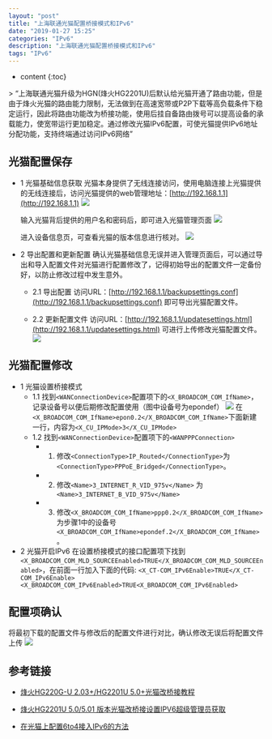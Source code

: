 ```yaml
---
layout: "post"
title: "上海联通光猫配置桥接模式和IPv6"
date: "2019-01-27 15:25"
categories: "IPv6"
description: "上海联通光猫配置桥接模式和IPv6"
tags: "IPv6"
---
```


* content
{:toc}

<div class="postImg" style="background-image:url(http://carforeasy.cn/2018-9ed086df.png)"></div>
> “上海联通光猫升级为HGN(烽火HG2201U)后默认给光猫开通了路由功能，但是由于烽火光猫的路由能力限制，无法做到在高速宽带或P2P下载等高负载条件下稳定运行，因此将路由功能改为桥接功能，使用后挂自备路由拨号可以提高设备的承载能力，使宽带运行更加稳定。通过修改光猫IPv6配置，可使光猫提供IPv6地址分配功能，支持终端通过访问IPv6网络”





## 光猫配置保存
+ 1 光猫基础信息获取
光猫本身提供了无线连接访问，使用电脑连接上光猫提供的无线连接后，访问光猫提供的web管理地址：[http://192.168.1.1](http://192.168.1.1)
  ![](http://carforeasy.cn/2019-063fa72f.png)

  输入光猫背后提供的用户名和密码后，即可进入光猫管理页面
  ![](http://carforeasy.cn/2019-e36641ab.png)

  进入设备信息页，可查看光猫的版本信息进行核对。
  ![](http://carforeasy.cn/2019-2d302a76.png)

+ 2 导出配置和更新配置
  确认光猫基础信息无误并进入管理页面后，可以通过导出和导入配置文件对光猫进行配置修改了，记得初始导出的配置文件一定备份好，以防止修改过程中发生意外。
  * 2.1 导出配置
  访问URL：[http://192.168.1.1/backupsettings.conf](http://192.168.1.1/backupsettings.conf) 即可导出光猫配置文件。

  * 2.2 更新配置文件
  访问URL：[http://192.168.1.1/updatesettings.html](http://192.168.1.1/updatesettings.html)  可进行上传修改光猫配置文件。
  ![](http://carforeasy.cn/2019-248a7b42.png)

## 光猫配置修改
+ 1 光猫设置桥接模式
  - 1.1 找到`<WANConnectionDevice>`配置项下的`<X_BROADCOM_COM_IfName>`，记录设备号以便后期修改配置使用（图中设备号为epondef）
  ![](http://carforeasy.cn/2019-94108adf.png)
  在`<X_BROADCOM_COM_IfName>epon0.2</X_BROADCOM_COM_IfName>`下面新建一行，内容为`<X_CU_IPMode>3</X_CU_IPMode>`
  - 1.2  找到`<WANConnectionDevice>`配置项下的`<WANPPPConnection>`
    * 1) 修改`<ConnectionType>IP_Routed</ConnectionType>`为 `<ConnectionType>PPPoE_Bridged</ConnectionType>`。
    * 2) 修改`<Name>3_INTERNET_R_VID_975v</Name>`
  为 `<Name>3_INTERNET_B_VID_975v</Name>`
    * 3) 修改`<X_BROADCOM_COM_IfName>ppp0.2</X_BROADCOM_COM_IfName>`为步骤1中的设备号 `<X_BROADCOM_COM_IfName>epondef.2</X_BROADCOM_COM_IfName>`。
+ 2 光猫开启IPv6
在设置桥接模式的接口配置项下找到`<X_BROADCOM_COM_MLD_SOURCEEnabled>TRUE</X_BROADCOM_COM_MLD_SOURCEEnabled>`，在前面一行加入下面的代码:
      ```
      <X_CT-COM_IPv6Enable>TRUE</X_CT-COM_IPv6Enable>
      <X_BROADCOM_COM_IPv6Enabled>TRUE<X_BROADCOM_COM_IPv6Enabled>
      ```

## 配置项确认
  将最初下载的配置文件与修改后的配置文件进行对比，确认修改无误后将配置文件上传
  ![](http://carforeasy.cn/2019-b5550e42.png)
## 参考链接

* [烽火HG220G-U 2.03+/HG2201U 5.0+光猫改桥接教程](https://guanggai.org/thread-459-1-1.html)

* [烽火HG2201U 5.0/5.01 版本光猫改桥接设置IPV6超级管理员获取](https://blog.acesheep.com/index.php/archives/608/)

* [在光猫上配置6to4接入IPv6的方法](http://koolshare.cn/thread-30834-1-1.html)
